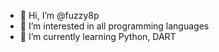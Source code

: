 - 👋 Hi, I’m @fuzzy8p
- 👀 I’m interested in all programming languages
- 🌱 I’m currently learning Python, DART


<!---
fuzzy8p/fuzzy8p is a ✨ special ✨ repository because its `README.md` (this file) appears on your GitHub profile.
You can click the Preview link to take a look at your changes.
--->

